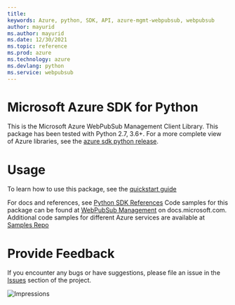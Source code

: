 ```yaml
---
title: 
keywords: Azure, python, SDK, API, azure-mgmt-webpubsub, webpubsub
author: mayurid
ms.author: mayurid
ms.date: 12/30/2021
ms.topic: reference
ms.prod: azure
ms.technology: azure
ms.devlang: python
ms.service: webpubsub
---
```

# Microsoft Azure SDK for Python

This is the Microsoft Azure WebPubSub Management Client Library.
This package has been tested with Python 2.7, 3.6+.
For a more complete view of Azure libraries, see the [azure sdk python release](https://aka.ms/azsdk/python/all).


# Usage


To learn how to use this package, see the [quickstart guide](https://aka.ms/azsdk/python/mgmt)


 
For docs and references, see [Python SDK References](https://docs.microsoft.com/python/api/overview/azure/)
Code samples for this package can be found at [WebPubSub Management](https://docs.microsoft.com/samples/browse/?languages=python&term=Getting%20started%20-%20Managing&terms=Getting%20started%20-%20Managing) on docs.microsoft.com.
Additional code samples for different Azure services are available at [Samples Repo](https://aka.ms/azsdk/python/mgmt/samples)


# Provide Feedback

If you encounter any bugs or have suggestions, please file an issue in the
[Issues](https://github.com/Azure/azure-sdk-for-python/issues)
section of the project. 


![Impressions](https://azure-sdk-impressions.azurewebsites.net/api/impressions/azure-sdk-for-python%2Fazure-mgmt-webpubsub%2FREADME.png)

